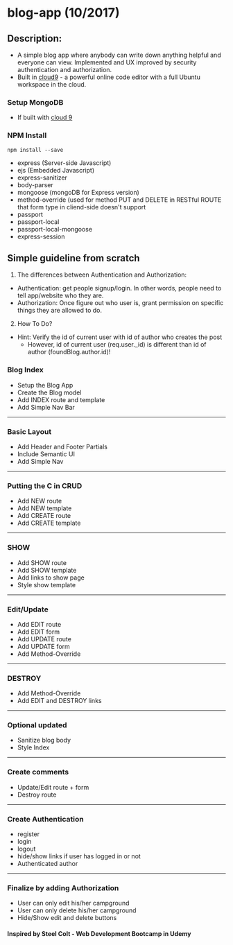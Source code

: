 # blog-app (10/2017)
 
## Description:
- A simple blog app where anybody can write down anything helpful and everyone can view. Implemented and UX improved by security authentication and authorization.
- Built in [cloud9](https://c9.io) - a powerful online code editor with a full Ubuntu workspace in the cloud.

### Setup MongoDB
* If built with [cloud 9](https://community.c9.io/t/setting-up-mongodb/1717) 

### NPM Install
```
npm install --save 
```
- express (Server-side Javascript)
- ejs (Embedded Javascript)
- express-sanitizer
- body-parser 
- mongoose (mongoDB for Express version)
- method-override (used for method PUT and DELETE in RESTful ROUTE that form type in cliend-side doesn't support
- passport
- passport-local
- passport-local-mongoose
- express-session

## Simple guideline from scratch

 1. The differences between Authentication and Authorization:
 - Authentication: get people signup/login. In other words, people need to tell app/website who they are.
 - Authorization: Once figure out who user is, grant permission on specific things they are allowed to do.
 
 2. How To Do?
 - Hint: Verify the id of current user with id of author who creates the post
   + However, id of current user (req.user._id) is different than id of author (foundBlog.author.id)!

### Blog Index
* Setup the Blog App
* Create the Blog model
* Add INDEX route and template
* Add Simple Nav Bar

----------------------------------------------
### Basic Layout
* Add Header and Footer Partials
* Include Semantic UI
* Add Simple Nav

---------------------------------------------
### Putting the C in CRUD
* Add NEW route
* Add NEW template
* Add CREATE route
* Add CREATE template

----------------------------------------------
### SHOW
* Add SHOW route
* Add SHOW template
* Add links to show page
* Style show template

-----------------------------------------------
### Edit/Update
* Add EDIT route
* Add EDIT form
* Add UPDATE route
* Add UPDATE form
* Add Method-Override

------------------------------------------------
### DESTROY
* Add Method-Override
* Add EDIT and DESTROY links

-----------------------------------------
### Optional updated
* Sanitize blog body
* Style Index

------------------------------------------
### Create comments
* Update/Edit route + form
* Destroy route

---------------------------------------
### Create Authentication 
* register
* login
* logout
* hide/show links if user has logged in or not
* Authenticated author

---------------------------------------
### Finalize by adding Authorization
* User can only edit his/her campground
* User can only delete his/her campground
* Hide/Show edit and delete buttons

#### Inspired by Steel Colt - Web Development Bootcamp in Udemy

